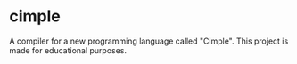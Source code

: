 # cimple
A compiler for a new programming language called "Cimple". This project is made for educational purposes.
